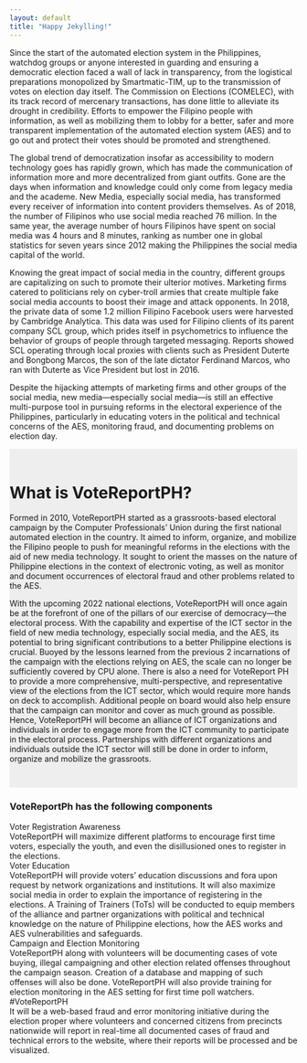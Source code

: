 ```yaml
---
layout: default
title: "Happy Jekylling!"
---
```


<div class="wrapper">
<p>Since the start of the automated election system in the Philippines, watchdog groups or anyone interested in guarding and ensuring a democratic election faced a wall of lack in transparency, from the logistical preparations monopolized by Smartmatic-TIM, up to the transmission of votes on election day itself. The Commission on Elections (COMELEC), with its track record of mercenary transactions, has done little to alleviate its drought in credibility. Efforts to empower the Filipino people with information, as well as mobilizing them to lobby for a better, safer and more transparent implementation of the automated election system (AES) and to go out and protect their votes should be promoted and strengthened.</p>

<p>The global trend of democratization insofar as accessibility to modern technology goes has rapidly grown, which has made the communication of information more and more decentralized from giant outfits. Gone are the days when information and knowledge could only come from legacy media and the academe. New Media, especially social media, has transformed every receiver of information into content providers themselves. As of 2018, the number of Filipinos who use social media reached 76 million. In the same year, the average number of hours Filipinos have spent on social media was 4 hours and 8 minutes, ranking as number one in global statistics for seven years since 2012 making the Philippines the social media capital of the world.</p>

<p>Knowing the great impact of social media in the country, different groups are capitalizing on such to promote their ulterior motives. Marketing firms catered to politicians rely on cyber-troll armies that create multiple fake social media accounts to boost their image and attack opponents. In 2018, the private data of some 1.2 million Filipino Facebook users were harvested by Cambridge Analytica. This data was used for Filipino clients of its parent company SCL group, which prides itself in psychometrics to influence the behavior of groups of people through targeted messaging. Reports showed SCL operating through local proxies with clients such as President Duterte and Bongbong Marcos, the son of the late dictator Ferdinand Marcos, who ran with Duterte as Vice President but lost in 2016.</p>

<p>Despite the hijacking attempts of marketing firms and other groups of the social media, new media—especially social media—is still an effective multi-purpose tool in pursuing reforms in the electoral experience of the Philippines, particularly in educating voters in the political and technical concerns of the AES, monitoring fraud, and documenting problems on election day.</p>
</div>
<div style="background-color:#eee;padding-top:1.5em;padding-bottom:2em;">
<div class="wrapper">
<h1>What is VoteReportPH?</h1>

<p>Formed in 2010, VoteReportPH started as a grassroots-based electoral campaign by the Computer Professionals’ Union during the first national automated election in the country. It aimed to inform, organize, and mobilize the Filipino people to push for meaningful reforms in the elections with the aid of new media technology. It sought to orient the masses on the nature of Philippine elections in the context of electronic voting, as well as monitor and document occurrences of electoral fraud and other problems related to the AES.</p>

<p>With the upcoming 2022 national elections, VoteReportPH will once again be at the forefront of one of the pillars of our exercise of democracy—the electoral process. With the capability and expertise of the ICT sector in the field of new media technology, especially social media, and the AES, its potential to bring significant contributions to a better Philippine elections is crucial. Buoyed by the lessons learned from the previous 2 incarnations of the campaign with the elections relying on AES, the scale can no longer be sufficiently covered by CPU alone. There is also a need for VoteReport PH to provide a more comprehensive, multi-perspective, and representative view of the elections from the ICT sector, which would require more hands on deck to accomplish. Additional people on board would also help ensure that the campaign can monitor and cover as much ground as possible. Hence, VoteReportPH will become an alliance of ICT organizations and individuals in order to engage more from the ICT community to participate in the electoral process. Partnerships with different organizations and individuals outside the ICT sector will still be done in order to inform, organize and mobilize the grassroots.</p>
</div>
</div>
<h3 class="center-label">VoteReportPh has the following components</h3>
<div >
  <div class="row">
    <a class="row-item">
      <div class="row-item">
        <div class="icon"><i class="fas fa-vote-yea"></i></div>
        <div class="list-title center-label">Voter Registration Awareness</div>
        <div class="list-desc">VoteReportPH will maximize different platforms to encourage first time voters, especially the youth, and even the disillusioned ones to register in the elections.</div>
      </div>
    </a>
    <a class="row-item">
      <div class="row-item">
        <div class="icon"><i class="fas fa-chalkboard-teacher"></i></div>
        <div class="list-title center-label">Voter Education</div>
        <div class="list-desc">VoteReportPH will provide voters’ education discussions and fora upon request by network organizations and institutions. It will also maximize social media in order to explain the importance of registering in the elections. A Training of Trainers (ToTs) will be conducted to equip members of the alliance and partner organizations with political and technical knowledge on the nature of Philippine elections, how the AES works and AES vulnerabilities and safeguards.</div>
      </div>
    </a>
  </div>
  <div class="row">
    <a class="row-item">
      <div class="row-item">
        <div class="icon"><i class="far fa-eye"></i></div>
        <div class="list-title center-label">Campaign and Election Monitoring</div>
        <div class="list-desc">VoteReportPH along with volunteers will be documenting cases of vote buying, illegal campaigning and other election related offenses throughout the campaign season. Creation of a database and mapping of such offenses will also be done. VoteReportPH will also provide training for election monitoring in the AES setting for first time poll watchers.</div>
      </div>
    </a>
    <a class="row-item">
      <div class="row-item">
        <div class="icon"><i class="fas fa-flag"></i></div>
        <div class="list-title center-label">#VoteReportPH</div>
        <div class="list-desc">It will be a web-based fraud and error monitoring initiative during the election proper where volunteers and concerned citizens from precincts nationwide will report in real-time all documented cases of fraud and technical errors to the website, where their reports will be processed and be visualized.</div>
      </div>
    </a>
  </div>
</div>
